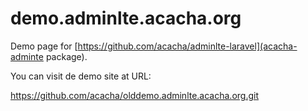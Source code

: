 # demo.adminlte.acacha.org

Demo page for [https://github.com/acacha/adminlte-laravel](acacha-adminte package).

You can visit de demo site at URL:

https://github.com/acacha/olddemo.adminlte.acacha.org.git
